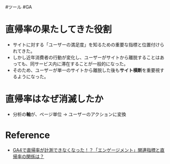 #ツール #GA

# 直帰率の果たしてきた役割

- サイトに対する「ユーザーの満足度」を知るための重要な指標と位置付けられてきた。
- しかし近年消費者の行動が変化し、ユーザーがサイトから離脱することはあっても、同サービス内に滞在することが一般的になった。
- そのため、ユーザーが単一のサイトから離脱した後も**サイト横断**を重要視するようになった。

# 直帰率はなぜ消滅したか

- 分析の**軸**が、ページ単位 → ユーザーのアクションに変換

# Reference

- [GA4で直帰率が計測できなくなった！？「エンゲージメント」関連指標と直帰率の関係は？](https://marketing-x.goo.ne.jp/blog/webanalytics/google-analytics4-bounce-rate-relationship/)